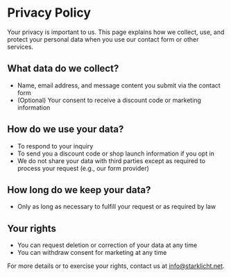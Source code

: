 # Privacy Policy

Your privacy is important to us. This page explains how we collect, use, and protect your personal data when you use our contact form or other services.

## What data do we collect?
- Name, email address, and message content you submit via the contact form
- (Optional) Your consent to receive a discount code or marketing information

## How do we use your data?
- To respond to your inquiry
- To send you a discount code or shop launch information if you opt in
- We do not share your data with third parties except as required to process your request (e.g., our form provider)

## How long do we keep your data?
- Only as long as necessary to fulfill your request or as required by law

## Your rights
- You can request deletion or correction of your data at any time
- You can withdraw consent for marketing at any time

For more details or to exercise your rights, contact us at info@starklicht.net.
